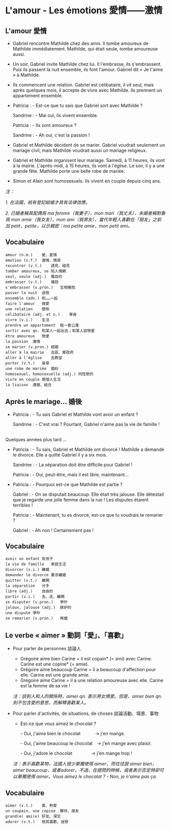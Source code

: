 # L'amour - Les émotions 愛情——激情

## L'amour 愛情
* Gabriel rencontre Mathilde chez des amis. Il tombe amoureux de Mathilde immédiatement. Mathilde, qui était seule, tombe amoureuse aussi.
* Un soir, Gabriel invite Mathilde chez lui. Il l'embrasse, ils s'embrassent. Puis ils passent la nuit ensemble, ils font l'amour. Gabriel dit « Je t'aime » à Mathilde.
* Ils commencent une relation. Gabriel est célibataire, il vit seul, mais après quelques mois, il accepte de vivre avec Mathilde. Ils prennent un appartement ensemble.
* Patricia : - Est-ce que tu sais que Gabriel sort avec Mathilde ?

    Sandrine : - Mai oui, ils vivent ensemble.

    Patricia : - Ils sont amoureux ?

    Sandrine : - Ah oui, c'est la passion !

* Gabriel et Mathilde décident de se marier. Gabriel voudrait seulement un mariage civil, mais Mathilde voudrait aussi un mariage religieux.
* Gabriel et Mathilde organisent leur mariage. Samedi, à 11 heures, ils vont à la mairie. L'après-midi, à 15 heures, ils vont à l'église. Le soir, il y a une grande fête. Mathilde porte une belle robe de mariée.
* Simon et Alain sont homosexuels. Ils vivent en couple depuis cinq ans.

*注：*

*1. 在法國，衹有登記結婚才具有法律效應。*

*2. 已婚者稱其配偶爲 ma femme（我妻子），mon mari（我丈夫），未婚者稱對象爲 mon amie（我女友），mon ami（我男友），當代年輕人喜歡在「朋友」之前加 petit，petite，以示親密：ma petite amie，mon petit ami。*

## Vocabulaire

    amour (n.m.)	愛、愛情
    émotion (n.f.)	激情、情感
    recontrer (v.t.)	遇見、碰見
    tomber amoureux, se	陷入情網
    seul, seule (adj.)	獨自的
    embrasser (v.t.)	擁抱
    s'embrasser (v.pron.)	互相擁抱
    passer la nuit	過夜
    ensemble (adv.)	和……一起
    faire l'amour	做愛
    une relation	關係
    célibataire (adj. et n.)	單身
    vivre (v.i.)	生活
    prendre un appartement	租一套公寓
    sortir avec qn.	和某人一起出去；和某人談戀愛
    être amoureux	戀愛
    la passion	激情
    se marier (v.pron.)	結婚
    aller à la mairie	去區、鄉政府
    aller à l'église	去教堂
    porter (v.t.)	身穿
    une robe de mariée	婚紗
    homosexuel, homosexuelle (adj.)	同性戀的
    vivre en couple	兩個人生活
    la liaison	連接、結合


## Après le mariage... 婚後
* Patricia : - Tu sais Gabriel et Mathilde vont avoir un enfant ?

    Sandrine : - C'est vrai ? Pourtant, Gabriel n'aime pas la vie de famille !
<br />
Quelques années plus tard ...

* Patricia : - Tu sais, Gabriel et Mathilde ont divorcé ! Mathilde a demandé le divorce. Elle a quitté Gabriel il y a six mois.

    Sandrine : - La séparation doit être difficile pour Gabriel !

    Patricia : - Oui, peut-être, mais il est libre, maintenant...

* Patricia : - Pourquoi est-ce que Mathilde est partie ?

    Gabriel : - On se disputait beaucoup. Elle était très jalouse. Elle détestait que je regarde une jolie femme dans la rue ! Les disputes étaient terribles !

    Patricia : - Maintenant, tu es divorcé, est-ce que tu voudrais te remarier ?

    Gabriel : - Ah non ! Certainement pas !

## Vocabulaire

    avoir un enfant	有孩子
    la vie de famille	家庭生活
    divorcer (v.i.)	離婚
    demander le divorce	要求離婚
    quitter (v.t.)	離開
    la séparation	分手
    libre (adj.)	自由的
    partir (v.i.)	去、走、離開
    se disputer (v.pron.)	爭吵
    jaloux, jalouse (adj.)	嫉妒的
    une dispute	爭吵
    se remarier (v.pron.)	再婚


## Le verbe « aimer » 動詞「愛」、「喜歡」
* Pour parler de personnes 談論人

    * Grégoire aime bien Carine = il est copain\* (= ami) avec Carine. Carine est une copine\* (= amie).
    * Grégoire aime beaucoup Carine = il a beaucoup d'affection pour elle. Carine est une grande amie.
    * Grégoire aime Carine = il a une relation amoureuse avec elle. Carine est la femme de sa vie !

    *注：談到人和人的關係時，aimer qn. 表示男女情愛。但是，aimer bien qn. 則不包含愛的意思，而解釋喜歡某人。*

* Pour parler d'activités, de situations, de choses 談論活動、場景、事物

    * Est-ce que vous aimez le chocolat ?

        \- Oui, j'aime bien le chocolat&emsp;&emsp;&emsp;&nbsp;-> j'en mange.

        \- Oui, j'aime beaucoup le chocolat&emsp;-> j'en mange avec plaisir.
        
        \- Oui, j'adore le chocolat&emsp;&emsp;&emsp;&emsp;&nbsp;-> j'en mange trop !

    *注：表示喜歡某物，法國人很少單獨使用 aimer，而往往說 aimer bien，aimer beaucoup，或者adorer。不過，在提問的時候，或者表示否定時卻可以單獨使用 aimer。Vous aimez le chocolat ? - Non, je n'aime pas ça.*

## Vocabulaire

    aimer (v.t.)	愛、熱愛
    un coupain, une copine	夥伴、朋友
    grand(e) ami(e) 好友、深交
    adorer (v.t.)	極其喜歡、迷戀